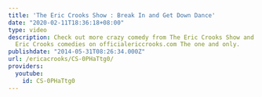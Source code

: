 ```yaml
---
title: 'The Eric Crooks Show : Break In and Get Down Dance'
date: "2020-02-11T18:36:18+08:00"
type: video
description: Check out more crazy comedy from The Eric Crooks Show and other official
  Eric Crooks comedies on officialericcrooks.com The one and only.
publishdate: "2014-05-31T08:26:34.000Z"
url: /ericacrooks/CS-0PHaTtg0/
providers:
  youtube:
    id: CS-0PHaTtg0
---
```

